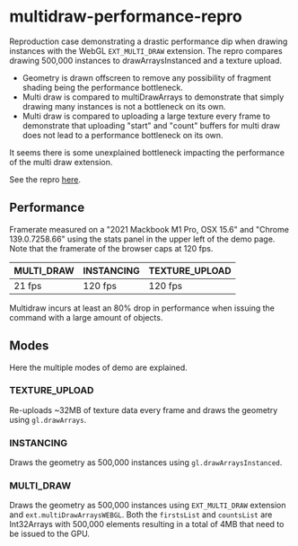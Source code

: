 # multidraw-performance-repro

Reproduction case demonstrating a drastic performance dip when drawing instances with the WebGL `EXT_MULTI_DRAW` extension. The repro compares drawing 500,000 instances to drawArraysInstanced and a texture upload.

- Geometry is drawn offscreen to remove any possibility of fragment shading being the performance bottleneck.
- Multi draw is compared to multiDrawArrays to demonstrate that simply drawing many instances is not a bottleneck on its own.
- Multi draw is compared to uploading a large texture every frame to demonstrate that uploading "start" and "count" buffers for multi draw does not lead to a performance bottleneck on its own.

It seems there is some unexplained bottleneck impacting the performance of the multi draw extension.

See the repro [here](https://gkjohnson.github.io/multidraw-performance-repro).

## Performance

Framerate measured on a "2021 Mackbook M1 Pro, OSX 15.6" and "Chrome 139.0.7258.66" using the stats panel in the upper left of the demo page. Note that the framerate of the browser caps at 120 fps.

| MULTI_DRAW | INSTANCING | TEXTURE_UPLOAD |
|---|---|---|
| 21 fps | 120 fps | 120 fps |

Multidraw incurs at least an 80% drop in performance when issuing the command with a large amount of objects.

## Modes

Here the multiple modes of demo are explained.

### TEXTURE_UPLOAD

Re-uploads ~32MB of texture data every frame and draws the geometry using `gl.drawArrays`.

### INSTANCING

Draws the geometry as 500,000 instances using `gl.drawArraysInstanced`.

### MULTI_DRAW

Draws the geometry as 500,000 instances using `EXT_MULTI_DRAW` extension and `ext.multiDrawArraysWEBGL`. Both the `firstsList` and `countsList` are Int32Arrays with 500,000 elements resulting in a total of 4MB that need to be issued to the GPU.
